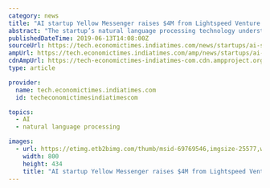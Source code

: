 ```yaml
---
category: news
title: "AI startup Yellow Messenger raises $4M from Lightspeed Venture Partners, angels"
abstract: "The startup’s natural language processing technology understands over 130 languages including English, Hindi, Bahasa, Cantonese, Thai, Mandarin, and Arabic. Its clientele include Unilever, AIG, Bajaj Finance, HDFC Bank, Asian Paints, Dr. Reddy labs ..."
publishedDateTime: 2019-06-13T14:08:00Z
sourceUrl: https://tech.economictimes.indiatimes.com/news/startups/ai-startup-yellow-messenger-raises-4m-from-lightspeed-venture-partners-angels/69769546
ampUrl: https://tech.economictimes.indiatimes.com/amp/news/startups/ai-startup-yellow-messenger-raises-4m-from-lightspeed-venture-partners-angels/69769546
cdnAmpUrl: https://tech-economictimes-indiatimes-com.cdn.ampproject.org/c/s/tech.economictimes.indiatimes.com/amp/news/startups/ai-startup-yellow-messenger-raises-4m-from-lightspeed-venture-partners-angels/69769546
type: article

provider:
  name: tech.economictimes.indiatimes.com
  id: techeconomictimesindiatimescom

topics:
  - AI
  - natural language processing

images:
  - url: https://etimg.etb2bimg.com/thumb/msid-69769546,imgsize-25577,width-800,height-434,overlay-ettech/ai-startup-yellow-messenger-raises-4m-from-lightspeed-venture-partners-angels.jpg
    width: 800
    height: 434
    title: "AI startup Yellow Messenger raises $4M from Lightspeed Venture Partners, angels"
---
```


